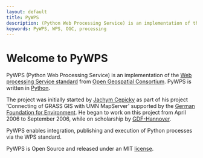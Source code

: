 ```yaml
---
layout: default
title: PyWPS
description: (Python Web Processing Service) is an implementation of the Web processing Service standard from Open Geospatial Consortium. PyWPS is written in Python.
keywords: PyWPS, WPS, OGC, processing
---
```


# Welcome to PyWPS

PyWPS (Python Web Processing Service) is an implementation of the [Web
processing Service standard](http://opengeospatial.org/standards/wps) from
[Open Geospatial Consortium](http://opengeospatial.org). PyWPS is written in
[Python](http://python.org).

The project was initially started by [Jachym Cepicky](http://les-ejk.cz) as
part of his project 'Connecting of GRASS GIS with UMN MapServer' supported by
the [German Foundation for Environment](http://dbu.de/).  He began to work on
this project from April 2006 to September 2006, while on scholarship by
[GDF-Hannover](http://gdf-hannover.de/).

PyWPS enables integration, publishing and execution of Python processes via the WPS standard.

PyWPS is Open Source and released under an MIT [license](license).
